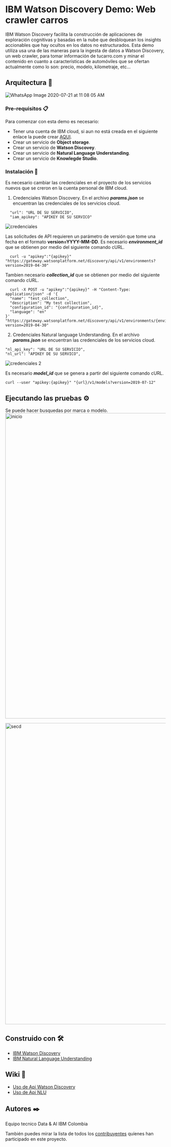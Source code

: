 # IBM Watson Discovery Demo: Web crawler carros

IBM Watson Discovery facilita la construcción de aplicaciones de exploración cognitivas y basadas en la nube que desbloquean los insights accionables que hay ocultos en los datos no estructurados. Esta demo utiliza usa una de las maneras para la ingesta de datos a Watson Discovery, un web crawler, para tomar información de tucarro.com y minar el contenido en cuanto a características de automóviles que se ofertan actualmente como lo son: precio, modelo, kilometraje, etc… 

## Arquitectura 🚀
![WhatsApp Image 2020-07-21 at 11 08 05 AM](https://user-images.githubusercontent.com/46906169/88103650-e6f2dc80-cb66-11ea-9963-32ef5e304002.jpeg)

### Pre-requisitos 📋

Para comenzar con esta demo es necesario:
- Tener una cuenta de IBM cloud, si aun no está creada en el siguiente enlace la puede crear [AQUI](https://cloud.ibm.com/).
- Crear un servicio de **Object storage**.
- Crear un servicio de **Watson Discovey**.
- Crear un servicio de **Natural Language Understanding**.
- Crear un servicio de **Knowlegde Studio**.

### Instalación 🔧

Es necesario cambiar las credenciales en el proyecto de los servicios nuevos que se creron en la cuenta personal de IBM cloud.
1. Credenciales Watson Discovery.
En el archivo ***params.json*** se encuentran las credenciales de los servicios cloud.

```
  "url": "URL DE SU SERVICIO",
  "iam_apikey": "APIKEY DE SU SERVICO"
```
![credenciales](https://user-images.githubusercontent.com/46906169/88110643-2bd04080-cb72-11ea-855b-bc3e31472421.png)

Las solicitudes de API requieren un parámetro de versión que tome una fecha en el formato **version=YYYY-MM-DD**. 
Es necesario ***environment_id*** que se obtienen por medio del siguiente comando cURL.
```
  curl -u "apikey":"{apikey}" "https://gateway.watsonplatform.net/discovery/api/v1/environments?version=2019-04-30"
```
Tambien necesario ***collection_id*** que se obtienen por medio del siguiente comando cURL.
```
  curl -X POST -u "apikey":"{apikey}" -H "Content-Type: application/json" -d '{
  "name": "test_collection",
  "description": "My test collection",
  "configuration_id": "{configuration_id}",
  "language": "en"
}' "https://gateway.watsonplatform.net/discovery/api/v1/environments/{environment_id}/collections?version=2019-04-30"
```

2. Credenciales Natural language Understanding.
En el archivo ***params.json*** se encuentran las credenciales de los servicios cloud.
```
"nl_api_key": "URL DE SU SERVICIO",
"nl_url": "APIKEY DE SU SERVICO",
```
![credenciales 2](https://user-images.githubusercontent.com/46906169/88112977-7d7aca00-cb76-11ea-8eb8-8766ba15d04f.png)

Es necesario ***model_id*** que se genera a partir del siguiente comando cURL.
```
curl --user "apikey:{apikey}" "{url}/v1/models?version=2019-07-12"

```

## Ejecutando las pruebas ⚙️
Se puede hacer busquedas por marca o modelo.
<img width="960" alt="inicio" src="https://user-images.githubusercontent.com/46906169/88119307-ace50300-cb85-11ea-9e9b-5ac0a5041fc3.PNG">

<img width="947" alt="secd" src="https://user-images.githubusercontent.com/46906169/88119819-1e718100-cb87-11ea-96ca-ce1298d64697.PNG">


## Construido con 🛠️

* [IBM Watson Discovery](https://cloud.ibm.com/docs/discovery?topic=discovery-sources#connectwebcrawl) 
* [IBM Natural Language Understanding](https://www.ibm.com/co-es/cloud/watson-natural-language-understanding) 

## Wiki 📖
* [Uso de Api Watson Discovery](https://cloud.ibm.com/apidocs/discovery)
* [Uso de Api NLU](https://cloud.ibm.com/apidocs/natural-language-understanding)
## Autores ✒️

Equipo tecnico Data & AI IBM Colombia

También puedes mirar la lista de todos los [contribuyentes](https://github.com/your/project/contributors) quíenes han participado en este proyecto. 

